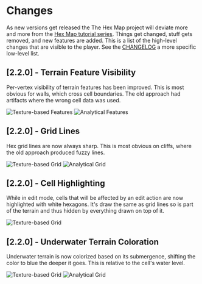 # Changes

As new versions get released the The Hex Map project will deviate more and more from the [Hex Map tutorial series](https://catlikecoding.com/unity/tutorials/hex-map/). Things get changed, stuff gets removed, and new features are added. This is a list of the high-level changes that are visible to the player. See the [CHANGELOG](../CHANGELOG.md") a more specific low-level list.

## [2.2.0] - Terrain Feature Visibility

Per-vertex visibility of terrain features has been improved. This is most obvious for walls, which cross cell boundaries. The old approach had artifacts where the wrong cell data was used.

![Texture-based Features](images/2_2_0/features-texture.jpg) ![Analytical Features](images/2_2_0/features-analytical.jpg)

## [2.2.0] - Grid Lines

Hex grid lines are now always sharp. This is most obvious on cliffs, where the old approach produced fuzzy lines.

![Texture-based Grid](images/2_2_0/grid-texture.jpg) ![Analytical Grid](images/2_2_0/grid-analytical.jpg)

## [2.2.0] - Cell Highlighting

While in edit mode, cells that will be affected by an edit action are now highlighted with white hexagons. It's draw the same as grid lines so is part of the terrain and thus hidden by everything drawn on top of it.

![Texture-based Grid](images/2_2_0/cell-highlighting.jpg)

## [2.2.0] - Underwater Terrain Coloration

Underwater terrain is now colorized based on its submergence, shifting the color to blue the deeper it goes. This is relative to the cell's water level.

![Texture-based Grid](images/2_2_0/submergence-uncolorized.jpg) ![Analytical Grid](images/2_2_0/submergence-colorized.jpg)
